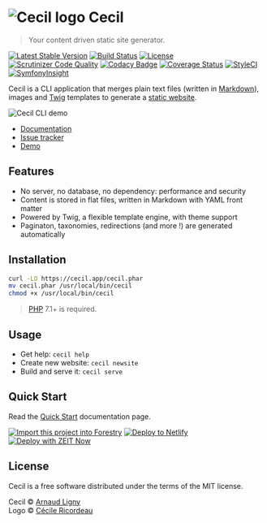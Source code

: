 # ![Cecil logo](https://avatars2.githubusercontent.com/u/45047331?s=50 "Logo created by Cécile Ricordeau") Cecil

> Your content driven static site generator.

[![Latest Stable Version](https://poser.pugx.org/cecil/cecil/v/stable)](https://github.com/Cecilapp/Cecil/releases/latest)
[![Build Status](https://travis-ci.org/Cecilapp/Cecil.svg?branch=master)](https://travis-ci.org/Cecilapp/Cecil)
[![License](https://poser.pugx.org/cecil/cecil/license)](https://github.com/Cecilapp/Cecil/blob/master/LICENSE)  
[![Scrutinizer Code Quality](https://scrutinizer-ci.com/g/Cecilapp/Cecil/badges/quality-score.png)](https://scrutinizer-ci.com/g/Cecilapp/Cecil/)
[![Codacy Badge](https://api.codacy.com/project/badge/Grade/85aa408ef2e94925831b1f7dd4c98219)](https://www.codacy.com/app/Narno/Cecil)
[![Coverage Status](https://coveralls.io/repos/github/Cecilapp/Cecil/badge.svg?branch=master)](https://coveralls.io/github/Cecilapp/Cecil?branch=master)
[![StyleCI](https://styleci.io/repos/12738012/shield)](https://styleci.io/repos/12738012)
[![SymfonyInsight](https://insight.symfony.com/projects/2a9ae313-1dce-405c-9632-0727ecdac269/mini.png)](https://insight.symfony.com/projects/2a9ae313-1dce-405c-9632-0727ecdac269)

Cecil is a CLI application that merges plain text files (written in [Markdown](http://daringfireball.net/projects/markdown/)), images and [Twig](https://twig.symfony.com) templates to generate a [static website](https://en.wikipedia.org/wiki/Static_web_page).

![Cecil CLI demo](https://raw.githubusercontent.com/Cecilapp/Cecil/master/docs/cecil-demo.png "Cecil CLI demo")

- [Documentation](https://cecil.app/documentation)
- [Issue tracker](https://github.com/Cecilapp/Cecil/issues)
- [Demo](https://demo.cecil.app)

## Features

- No server, no database, no dependency: performance and security
- Content is stored in flat files, written in Markdown with YAML front matter
- Powered by Twig, a flexible template engine, with theme support
- Paginaton, taxonomies, redirections (and more !) are generated automatically

## Installation

```bash
curl -LO https://cecil.app/cecil.phar
mv cecil.phar /usr/local/bin/cecil
chmod +x /usr/local/bin/cecil
```

> [PHP](https://www.php.net) 7.1+ is required.

## Usage

- Get help: `cecil help`
- Create new website: `cecil newsite`
- Build and serve it: `cecil serve`

## Quick Start

Read the [Quick Start](https://cecil.app/documentation/quick-start/) documentation page.

[![Import this project into Forestry](https://assets.forestry.io/import-to-forestryK.svg)](https://app.forestry.io/quick-start?repo=cecilapp/starter-blog) [![Deploy to Netlify](https://www.netlify.com/img/deploy/button.svg)](https://app.netlify.com/start/deploy?repository=https://github.com/Cecilapp/starter-blog) [![Deploy with ZEIT Now](https://zeit.co/button)](https://zeit.co/new/project?template=https://github.com/Cecilapp/starter-blog)

## License

Cecil is a free software distributed under the terms of the MIT license.

Cecil © [Arnaud Ligny](https://arnaudligny.fr)  
Logo © [Cécile Ricordeau](https://www.cecillie.fr)
